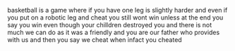 basketball is a game where if you have one leg is slightly harder and even if you put
on a robotic leg and cheat you still wont win unless at the end you say you win even 
though your chilldren destroyed you and there is not much we can do as it was a friendly 
and you are our father who provides with us and then you say we cheat when infact you 
cheated